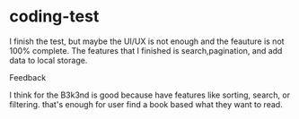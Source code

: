 # coding-test
I finish the test, but maybe the UI/UX is not enough and the feauture is not 100% complete.
The features that I finished is search,pagination, and add data to local storage.


Feedback 

I think for the B3k3nd is good because have features like sorting, search, or filtering. that's enough for user find a book based what they want to read.
